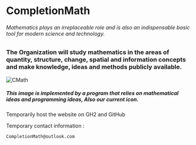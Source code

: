 # CompletionMath
 ###### Mathematics plays an irreplaceable role and is also an indispensable basic tool for modern science and technology.

### The Organization will study mathematics in the areas of quantity, structure, change, spatial and information concepts and make knowledge, ideas and methods publicly available.

![CMath](https://user-images.githubusercontent.com/111329731/197224373-7d7c93a2-78ca-479f-83e5-7d0a55baa36f.png)
##### This image is implemented by a program that relies on mathematical ideas and programming ideas, Also our current icon.

Temporarily host the website on GH2 and GitHub

Temporary contact information : 

    CompletionMath@outlook.com
